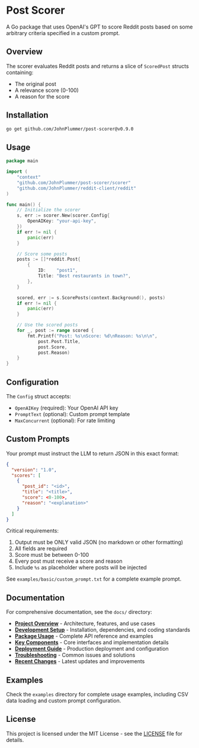 # Post Scorer

A Go package that uses OpenAI's GPT to score Reddit posts based on some arbitrary criteria specified in a custom prompt.

## Overview

The scorer evaluates Reddit posts and returns a slice of `ScoredPost` structs containing:

- The original post
- A relevance score (0-100)
- A reason for the score

## Installation

```bash
go get github.com/JohnPlummer/post-scorer@v0.9.0
```

## Usage

```go
package main

import (
    "context"
    "github.com/JohnPlummer/post-scorer/scorer"
    "github.com/JohnPlummer/reddit-client/reddit"
)

func main() {
    // Initialize the scorer
    s, err := scorer.New(scorer.Config{
        OpenAIKey: "your-api-key",
    })
    if err != nil {
        panic(err)
    }

    // Score some posts
    posts := []*reddit.Post{
        {
            ID:    "post1",
            Title: "Best restaurants in town?",
        },
    }

    scored, err := s.ScorePosts(context.Background(), posts)
    if err != nil {
        panic(err)
    }

    // Use the scored posts
    for _, post := range scored {
        fmt.Printf("Post: %s\nScore: %d\nReason: %s\n\n", 
            post.Post.Title, 
            post.Score, 
            post.Reason)
    }
}
```

## Configuration

The `Config` struct accepts:

- `OpenAIKey` (required): Your OpenAI API key
- `PromptText` (optional): Custom prompt template
- `MaxConcurrent` (optional): For rate limiting

## Custom Prompts

Your prompt must instruct the LLM to return JSON in this exact format:

```json
{
  "version": "1.0",
  "scores": [
    {
      "post_id": "<id>",
      "title": "<title>",
      "score": <0-100>,
      "reason": "<explanation>"
    }
  ]
}
```

Critical requirements:

1. Output must be ONLY valid JSON (no markdown or other formatting)
2. All fields are required
3. Score must be between 0-100
4. Every post must receive a score and reason
5. Include `%s` as placeholder where posts will be injected

See `examples/basic/custom_prompt.txt` for a complete example prompt.

## Documentation

For comprehensive documentation, see the `docs/` directory:

- **[Project Overview](docs/project-overview.md)** - Architecture, features, and use cases
- **[Development Setup](docs/development-setup.md)** - Installation, dependencies, and coding standards  
- **[Package Usage](docs/package-usage.md)** - Complete API reference and examples
- **[Key Components](docs/key-components.md)** - Core interfaces and implementation details
- **[Deployment Guide](docs/deployment-guide.md)** - Production deployment and configuration
- **[Troubleshooting](docs/troubleshooting.md)** - Common issues and solutions
- **[Recent Changes](docs/recent-changes.md)** - Latest updates and improvements

## Examples

Check the `examples` directory for complete usage examples, including CSV data loading and custom prompt configuration.

## License

This project is licensed under the MIT License - see the [LICENSE](LICENSE) file for details.
